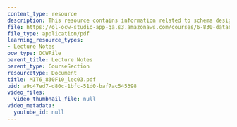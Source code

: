 ```yaml
---
content_type: resource
description: This resource contains information related to schema design.
file: https://ol-ocw-studio-app-qa.s3.amazonaws.com/courses/6-830-database-systems-fall-2010/a9c47ed7d80c1bfc51d0baf7ac545398_MIT6_830F10_lec03.pdf
file_type: application/pdf
learning_resource_types:
- Lecture Notes
ocw_type: OCWFile
parent_title: Lecture Notes
parent_type: CourseSection
resourcetype: Document
title: MIT6_830F10_lec03.pdf
uid: a9c47ed7-d80c-1bfc-51d0-baf7ac545398
video_files:
  video_thumbnail_file: null
video_metadata:
  youtube_id: null
---
```

